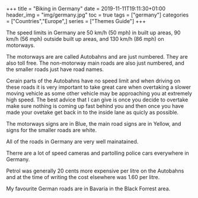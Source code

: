 +++
title = "Biking in Germany"
date = 2019-11-11T19:11:30+01:00
header_img = "img/germany.jpg"
toc = true
tags = ["germany"]
categories = ["Countries","Europe",]
series = ["Themes Guide"]
+++

The speed limits in Germany are 50 km/h (50 mph) in built up areas, 90 km/h (56 mph) outside built up areas, and 130 km/h (86 mph) on motorways.

The motorways are are called Autobahns and are just numbered. They are also toll free. The non-motorway main roads are also just numbered, and the smaller roads just have road names.

Cerain parts of the Autobahns have no speed limit and when driving on these roads it is very important to take great care when overtaking a slower moving vehicle as some other vehicle may be approaching you at extremely high speed. The best advice that I can give is once you decide to overtake make sure nothing is coming up fast behind you and then once you have made your ovetake get back in to the inside lane as quicly as possible.

The motorways signs are in Blue, the main road signs are in Yellow, and signs for the smaller roads are white.

All of the roads in Germany are very well mainatained.

Therre are a lot of speed cameras and partolling police cars everywhere in Germany.

Petrol was generally 20 cents more expensive per litre on the Autobahns and at the time of writing the cost elsewhere was 1.60 per litre. 

My favourite German roads are in Bavaria in the Black Forrest area. 